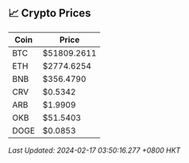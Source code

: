 ## 📈 Crypto Prices

| Coin | Price |
| ---- | ----- |
| BTC | $51809.2611 |
| ETH | $2774.6254 |
| BNB | $356.4790 |
| CRV | $0.5342 |
| ARB | $1.9909 |
| OKB | $51.5403 |
| DOGE | $0.0853 |

_Last Updated: 2024-02-17 03:50:16.277 +0800 HKT_